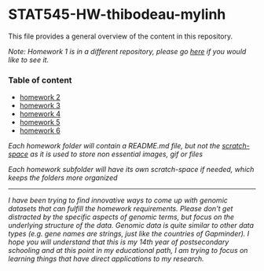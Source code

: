 # STAT545-HW-thibodeau-mylinh
This file provides a general overview of the content in this repository.

*Note: Homework 1 is in a different repository, please go [here](https://github.com/mylinhthibodeau/STAT545-hw01-thibodeau-mylinh) if you would like to see it.*    

### Table of content

- [homework 2](https://github.com/mylinhthibodeau/STAT545-HW-thibodeau-mylinh/tree/master/stat545-hw2-thibodeau-mylinh)
- [homework 3](https://github.com/mylinhthibodeau/STAT545-HW-thibodeau-mylinh/tree/master/stat545-hw3-thibodeau-mylinh)
- [homework 4](https://github.com/mylinhthibodeau/STAT545-HW-thibodeau-mylinh/tree/master/stat545-hw4-thibodeau-mylinh)
- [homework 5](https://github.com/mylinhthibodeau/STAT545-HW-thibodeau-mylinh/tree/master/stat545-hw5-thibodeau-mylinh)
- [homework 6](https://github.com/mylinhthibodeau/STAT545-HW-thibodeau-mylinh/blob/master/stat547-hw6-thibodeau-mylinh/stat547-hw06-thibodeau-mylinh.Rmd)

*Each homework folder will contain a README.md file, but not the [scratch-space](https://github.com/mylinhthibodeau/STAT545-HW-thibodeau-mylinh/tree/master/scratch-space) as it is used to store non essential images, gif or files*

*Each homework subfolder will have its own scratch-space if needed, which keeps the folders more organized*

***

*I have been trying to find innovative ways to come up with genomic datasets that can fulfill the homework requirements. Please don't get distracted by the specific aspects of genomic terms, but focus on the underlying structure of the data. Genomic data is quite similar to other data types (e.g. gene names are strings, just like the countries of Gapminder). I hope you will understand that this is my 14th year of postsecondary schooling and at this point in my educational path, I am trying to focus on learning things that have direct applications to my research.*